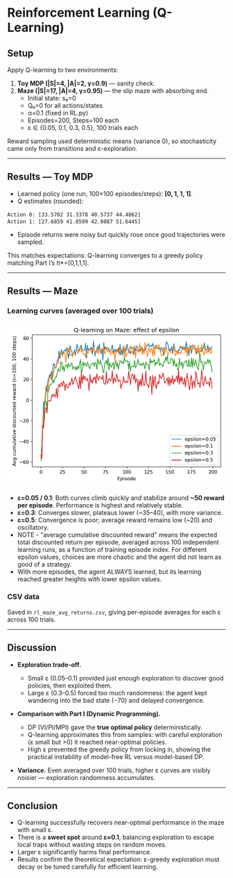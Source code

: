 # Reinforcement Learning (Q-Learning)

## Setup

Apply Q-learning to two environments:

1. **Toy MDP (|S|=4, |A|=2, γ=0.9)** — sanity check.
2. **Maze (|S|=17, |A|=4, γ=0.95)** — the slip maze with absorbing end.
   - Initial state: s₀=0
   - Q₀=0 for all actions/states
   - α=0.1 (fixed in RL.py)
   - Episodes=200, Steps=100 each
   - ε ∈ {0.05, 0.1, 0.3, 0.5}, 100 trials each

Reward sampling used deterministic means (variance 0), so stochasticity came only from transitions and ε-exploration.

---

## Results — Toy MDP

- Learned policy (one run, 100×100 episodes/steps): **[0, 1, 1, 1]**.
- Q estimates (rounded):

```text
Action 0: [33.5702 31.3378 40.5737 44.4862]
Action 1: [27.6859 41.8599 42.8087 51.6445]
```

- Episode returns were noisy but quickly rose once good trajectories were sampled.

This matches expectations: Q-learning converges to a greedy policy matching Part I’s π*=[0,1,1,1].

---

## Results — Maze

### Learning curves (averaged over 100 trials)

![Q-learning Maze epsilon curves](rl_maze_avg_returns.png)

- **ε=0.05 / 0.1**: Both curves climb quickly and stabilize around **~50 reward per episode**. Performance is highest and relatively stable.
- **ε=0.3**: Converges slower, plateaus lower (~35–40), with more variance.
- **ε=0.5**: Convergence is poor; average reward remains low (~20) and oscillatory.
- NOTE - "average cumulative discounted reward" means the expected total discounted return per episode, averaged across 100 independent learning runs, as a function of training episode index. For different epsilon values, choices are more chaotic and the agent did not learn as good of a strategy.
- With more episodes, the agent ALWAYS learned, but its learning reached greater heights with lower epsilon values.

### CSV data

Saved in `rl_maze_avg_returns.csv`, giving per-episode averages for each ε across 100 trials.

---

## Discussion

- **Exploration trade-off.**
  - Small ε (0.05–0.1) provided just enough exploration to discover good policies, then exploited them.
  - Large ε (0.3–0.5) forced too much randomness: the agent kept wandering into the bad state (−70) and delayed convergence.

- **Comparison with Part I (Dynamic Programming).**
  - DP (VI/PI/MPI) gave the **true optimal policy** deterministically.
  - Q-learning approximates this from samples: with careful exploration (ε small but >0) it reached near-optimal policies.
  - High ε prevented the greedy policy from locking in, showing the practical instability of model-free RL versus model-based DP.

- **Variance.**
  Even averaged over 100 trials, higher ε curves are visibly noisier — exploration randomness accumulates.

---

## Conclusion

- Q-learning successfully recovers near-optimal performance in the maze with small ε.
- There is a **sweet spot** around **ε≈0.1**, balancing exploration to escape local traps without wasting steps on random moves.
- Larger ε significantly harms final performance.
- Results confirm the theoretical expectation: ε-greedy exploration must decay or be tuned carefully for efficient learning.
